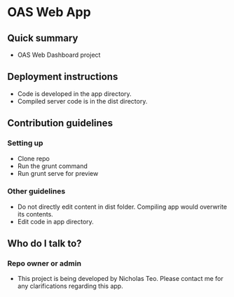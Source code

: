 # OAS Web App #

## Quick summary ##
* OAS Web Dashboard project

## Deployment instructions ##
* Code is developed in the app directory. 
* Compiled server code is in the dist directory.

## Contribution guidelines ##

### Setting up ###
* Clone repo
* Run the grunt command
* Run grunt serve for preview

### Other guidelines ###
* Do not directly edit content in dist folder. Compiling app would overwrite its contents.
* Edit code in app directory.

## Who do I talk to? ##

### Repo owner or admin ###
* This project is being developed by Nicholas Teo. Please contact me for any clarifications regarding this app.